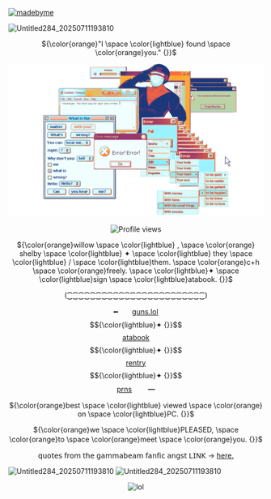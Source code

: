 [![madebyme](image-c908-gradientmap.pro.png)](https://gradientmap.app)

<img width="73" height="56" alt="Untitled284_20250711193810" src="https://github.com/user-attachments/assets/072bb0a0-910c-44ef-a0b6-049d408f8f08" />

<p align=center

${\color{orange}"I \space \color{lightblue} found \space \color{orange}you." {}}$

<p align=center

[![byme](ezgif-676b2e1ea3833c.gif)](https://ezgif.com)

<p align=center

![Profile views](https://komarev.com/ghpvc/?username=yourusername&label=_BEAMS_&color=f36845&style=flat-square)  

<p align=center

${\color{orange}willow \space \color{lightblue} , \space \color{orange} shelby \space \color{lightblue} ✦ \space \color{lightblue} they \space \color{lightblue} / \space \color{lightblue}them. \space \color{orange}c+h \space \color{orange}freely. \space \color{lightblue}✦ \space \color{lightblue}sign \space \color{lightblue}atabook. {}}$

<p align=center

(⁐⁐⁐⁐⁐⁐⁐⁐⁐⁐⁐⁐⁐⁐⁐⁐⁐⁐⁐⁐⁐⁐⁐⁐)

<p align=center

━　　[guns.lol](https://guns.lol/fatalstrike) $${\color{lightblue}✦ {}}$$ [atabook](https://fallenking.atabook.org/) $${\color{lightblue}✦ {}}$$     [rentry](https://rentry.co/radioactivelazer)  $${\color{lightblue}✦ {}}$$ [prns](https://pronouns.cc/destinedbyfate)　　 ━

<p align=center

${\color{orange}best \space \color{lightblue} viewed \space \color{orange} on \space \color{lightblue}PC. {}}$

<p align=center

  ${\color{orange}we \space \color{lightblue}PLEASED, \space \color{orange}to \space \color{orange}meet \space \color{orange}you. {}}$
　     　　　
<p align=center

𝗊𝗎𝗈𝗍𝖾𝗌 𝖿𝗋𝗈𝗆 𝗍𝗁𝖾 𝗀𝖺𝗆𝗆𝖺𝖻𝖾𝖺𝗆 𝖿𝖺𝗇𝖿𝗂𝖼 𝖺𝗇𝗀𝗌𝗍 𝖫𝖨𝖭𝖪 -> [here.](https://archiveofourown.org/works/69474491?view_adult=true)

<img width="73" height="56" alt="Untitled284_20250711193810" src="https://github.com/user-attachments/assets/072bb0a0-910c-44ef-a0b6-049d408f8f08" />  

<img width="73" height="56" alt="Untitled284_20250711193810" src="https://github.com/user-attachments/assets/072bb0a0-910c-44ef-a0b6-049d408f8f08" />

<p align=center

![lol](image-3559-gradientmap.pro.png)


